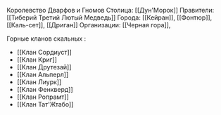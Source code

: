 Королевство Дварфов и Гномов
Столица: [[Дун'Морок]]
Правители: [[Тиберий Третий Лютый Медведь]]
Города: [[Кейран]], [[Фонтюр]], [[Каль-сет]], [[Дриган]]
Организации: [[Черная гора]], 

Горные кланов скальных : 
* [[Клан Сордиуст]]
* [[Клан Криг]]
* [[Клан Друтезай]]
* [[Клан Альперл]]
* [[Клан Лиурк]] 
* [[Клан Фенкверд]]
* [[Клан Ропрамт]]
* [[Клан Тат'Жтабо]]
